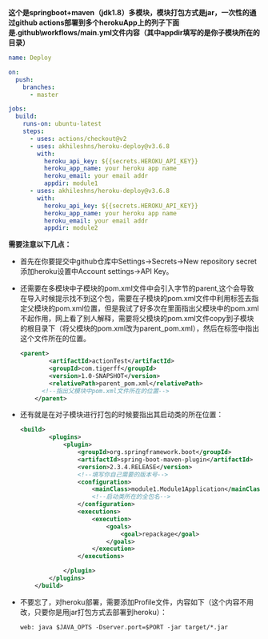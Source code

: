**这个是springboot+maven（jdk1.8）多模块，模块打包方式是jar，一次性的通过github actions部署到多个herokuApp上的列子下面是.github\workflows/main.yml文件内容（其中appdir填写的是你子模块所在的目录）**

```yml
name: Deploy

on:
  push:
    branches:
      - master

jobs:
  build:
    runs-on: ubuntu-latest
    steps:
      - uses: actions/checkout@v2
      - uses: akhileshns/heroku-deploy@v3.6.8
        with:
          heroku_api_key: ${{secrets.HEROKU_API_KEY}}
          heroku_app_name: your heroku app name
          heroku_email: your email addr
          appdir: module1
      - uses: akhileshns/heroku-deploy@v3.6.8
        with:
          heroku_api_key: ${{secrets.HEROKU_API_KEY}}
          heroku_app_name: your heroku app name
          heroku_email: your email addr
          appdir: module2
```

**需要注意以下几点：**

- 首先在你要提交中github仓库中Settings->Secrets->New repository secret添加heroku设置中Account settings->API Key。

- 还需要在多模块中子模块的pom.xml文件中会引入字节的parent,这个会导致在导入时候提示找不到这个包，需要在子模块的pom.xml文件中利用<relativePath>标签去指定父模块的pom.xml位置，但是我试了好多次在里面指出父模块中的pom.xml不起作用，网上看了别人解释，需要将父模块的pom.xml文件copy到子模块的根目录下（将父模块的pom.xml改为parent_pom.xml），然后在<relativePath>标签中指出这个文件所在的位置。

  ```xml
  <parent>
          <artifactId>actionTest</artifactId>
          <groupId>com.tigerff</groupId>
          <version>1.0-SNAPSHOT</version>
          <relativePath>parent_pom.xml</relativePath>
  	    <!--指出父模块中pom.xml文件所在的位置-->
      </parent>
  ```

- 还有就是在对子模块进行打包的时候要指出其启动类的所在位置：

  ```xml
  <build>
          <plugins>
              <plugin>
                  <groupId>org.springframework.boot</groupId>
                  <artifactId>spring-boot-maven-plugin</artifactId>
                  <version>2.3.4.RELEASE</version>
                  <!--填写你自己需要的版本号-->
                  <configuration>
                      <mainClass>module1.Module1Application</mainClass>
                      <!--启动类所在的全包名-->
                  </configuration>
                  <executions>
                      <execution>
                          <goals>
                              <goal>repackage</goal>
                          </goals>
                      </execution>
                  </executions>
  
              </plugin>
          </plugins>
      </build>
  ```

- 不要忘了，对heroku部署，需要添加Profile文件，内容如下（这个内容不用改，只要你是用jar打包方式去部署到heroku）：

  ```
  web: java $JAVA_OPTS -Dserver.port=$PORT -jar target/*.jar
  ```

  